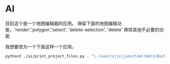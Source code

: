 # AI

目前这个是一个地图编辑器的应用。
保留下面的地图编辑功能，'render','polygon','select', 'delete-selection', 'delete'
移除其他不必要的功能

我想要改为一个下面这样一个应用。

```bash
python3 ./ai/print_project_files.py . "\.(vue|ts|js|json|toml|md)$|Dockerfile$|eslint\.config\.js$" -o ./ai/project_context.txt -e "node_modules,.git,.nuxt,dist,build,public,pnpm-lock.yaml,.vscode,ai,.output"
```
